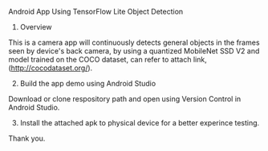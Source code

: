 Android App Using TensorFlow Lite Object Detection

1. Overview

This is a camera app will continuously detects general objects in the frames seen by device's back camera, by using a quantized MobileNet SSD V2 and model trained on the COCO dataset, can refer to attach link, (http://cocodataset.org/).


2. Build the app demo using Android Studio

Download or clone respository path and open using Version Control in Android Studio.


3. Install the attached apk to physical device for a better experince testing.


Thank you.
